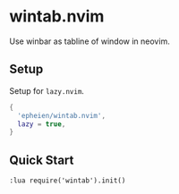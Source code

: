 # wintab.nvim
Use winbar as tabline of window in neovim.

## Setup
Setup for `lazy.nvim`.
```lua
{
  'epheien/wintab.nvim',
  lazy = true,
}
```

## Quick Start
`:lua require('wintab').init()`
